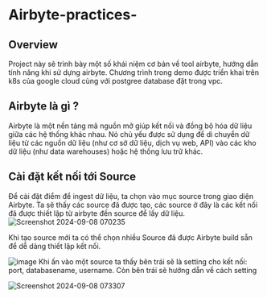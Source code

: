 # Airbyte-practices-
## Overview
Project này sẽ trình bày một số khái niệm cơ bản về tool airbyte, hướng dẫn tính năng khi sử dựng airbyte. Chương trình trong demo được triển khai trên k8s của google cloud cùng với postgree database đặt trong vpc. 
## Airbyte là gì ?
Airbyte là một nền tảng mã nguồn mở giúp kết nối và đồng bộ hóa dữ liệu giữa các hệ thống khác nhau. Nó chủ yếu được sử dụng để di chuyển dữ liệu từ các nguồn dữ liệu (như cơ sở dữ liệu, dịch vụ web, API) vào các kho dữ liệu (như data warehouses) hoặc hệ thống lưu trữ khác.

## Cài đặt kết nối tới Source 
Để cài đặt điểm để ingest dữ liệu, ta chọn vào mục source trong giao diện Airbyte. Ta sẽ thấy các source đã được tạo, các source ở đây là các kết nối đã được thiết lập từ airbyte đến source để lấy dữ liệu. 
![Screenshot 2024-09-08 070235](https://github.com/user-attachments/assets/356c87d0-c8c2-40cb-a814-5e5135582c87)

Khi tạo source mới ta có thể chọn nhiều Source đã được Airbyte build sẵn để dễ dàng thiết lập kết nối. 

![image](https://github.com/user-attachments/assets/04c8eed2-87ba-44d1-8ba9-01f945ec156d)
Khi ấn vào một source ta thấy bên trái sẽ là setting cho kết nối: port, databasename, username. Còn bên trái sẽ hướng dẫn về cách setting

![Screenshot 2024-09-08 073307](https://github.com/user-attachments/assets/335b3442-b352-4c84-a26d-1e03a0266103)

